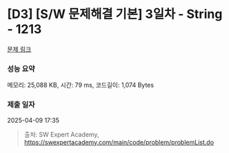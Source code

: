# [D3] [S/W 문제해결 기본] 3일차 - String - 1213 

[문제 링크](https://swexpertacademy.com/main/code/problem/problemDetail.do?contestProbId=AV14P0c6AAUCFAYi) 

### 성능 요약

메모리: 25,088 KB, 시간: 79 ms, 코드길이: 1,074 Bytes

### 제출 일자

2025-04-09 17:35



> 출처: SW Expert Academy, https://swexpertacademy.com/main/code/problem/problemList.do